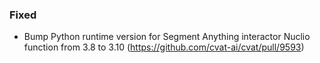 ### Fixed

- Bump Python runtime version for Segment Anything interactor Nuclio function from 3.8 to 3.10
  (<https://github.com/cvat-ai/cvat/pull/9593>)
